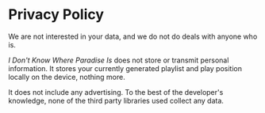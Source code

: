 # Privacy Policy

We are not interested in your data, and we do not do deals with anyone who is.

_I Don't Know Where Paradise Is_ does not store or transmit personal information. It stores your currently generated playlist and play position locally on the device, nothing more.

It does not include any advertising. To the best of the developer's knowledge, none of the third party libraries used collect any data.
